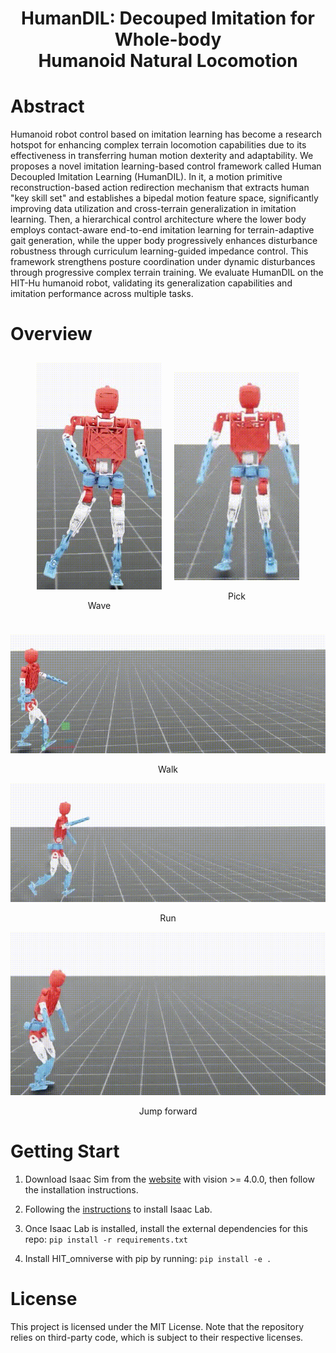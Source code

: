 <h1 align="center">HumanDIL: Decouped Imitation for Whole-body <br> Humanoid Natural Locomotion</h1>

# Abstract
Humanoid robot control based on imitation learning has become a research hotspot for enhancing complex terrain locomotion capabilities due to its effectiveness in transferring human motion dexterity and adaptability. We proposes a novel imitation learning-based control framework called Human Decoupled Imitation Learning (HumanDIL). In it, a motion primitive reconstruction-based action redirection mechanism that extracts human "key skill set" and establishes a bipedal motion feature space, significantly improving data utilization and cross-terrain generalization in imitation learning. Then, a hierarchical control architecture where the lower body employs contact-aware end-to-end imitation learning for terrain-adaptive gait generation, while the upper body progressively enhances disturbance robustness through curriculum learning-guided impedance control. This framework strengthens posture coordination under dynamic disturbances through progressive complex terrain training. We evaluate HumanDIL on the HIT-Hu humanoid robot, validating its generalization capabilities and imitation performance across multiple tasks.

# Overview


<div style="display: flex; justify-content: center; align-items: center;">
  <div style="text-align: center; margin: 10px;">
    <img src="gif/wave.gif" width="200"><br>
    <p>Wave</p>
  </div>
  <div style="text-align: center; margin: 10px;">
    <img src="gif/pick.gif" width="200"><br>
    <p>Pick</p>
  </div>
</div>

<p align="center">
    <img src="gif/walk.gif"">
</p>
<center> Walk </center>

<p align="center">
    <img src="gif/run.gif"">
</p>
<center> Run </center>

<p align="center">
    <img src="gif/jump.gif"">
</p>
<center> Jump forward </center>



# Getting Start

1. Download Isaac Sim from the [website](https://developer.nvidia.com/isaac/sim) with vision >= 4.0.0, then follow the installation instructions.

2. Following the [instructions](https://docs.robotsfan.com/isaaclab/) to install Isaac Lab.

3. Once Isaac Lab is installed, install the external dependencies for this repo:
`pip install -r requirements.txt`

4. Install HIT_omniverse with pip by running:
`pip install -e .`


# License
This project is licensed under the MIT License. Note that the repository relies on third-party code, which is subject to their respective licenses.